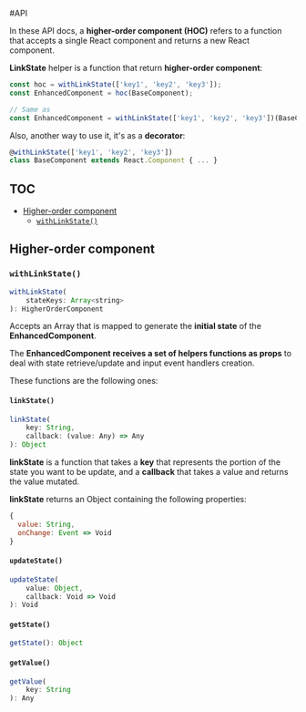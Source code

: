 #API

In these API docs, a **higher-order component (HOC)** refers to a function that accepts a single React component and returns a new React component.

**LinkState** helper is a function that return **higher-order component**:

```javascript
const hoc = withLinkState(['key1', 'key2', 'key3']);
const EnhancedComponent = hoc(BaseComponent);

// Same as
const EnhancedComponent = withLinkState(['key1', 'key2', 'key3'])(BaseComponent);
```

Also, another way to use it, it's as a **decorator**: 

```javascript
@withLinkState(['key1', 'key2', 'key3'])
class BaseComponent extends React.Component { ... }
```

## TOC

* [Higher-order component](#higher-order-component)
  + [`withLinkState()`](#withlinkstate)
  
## Higher-order component

### `withLinkState()`

```javascript
withLinkState(
    stateKeys: Array<string>
): HigherOrderComponent
```  

Accepts an Array that is mapped to generate the **initial state** of the **EnhancedComponent**. 

The **EnhancedComponent receives a set of helpers functions as props** to deal with state retrieve/update and input event handlers creation. 

These functions are the following ones:

#### `linkState()`

```javascript
linkState(
    key: String, 
    callback: (value: Any) => Any
): Object 
```  

**linkState** is a function that takes a **key** that represents the portion of the state you want to be update, and a **callback** that takes a value and returns the value mutated. 

**linkState** returns an Object containing the following properties:

```javascript
{
  value: String,
  onChange: Event => Void
}
```

#### `updateState()`

```javascript
updateState(
    value: Object, 
    callback: Void => Void
): Void
```  

#### `getState()`

```javascript
getState(): Object
```  

#### `getValue()`

```javascript
getValue(
    key: String
): Any
```  

